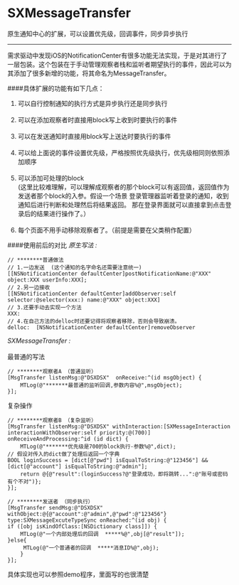 # SXMessageTransfer
原生通知中心的扩展，可以设置优先级，回调事件，同步异步执行

---

需求驱动中发现iOS的NotificationCenter有很多功能无法实现，于是对其进行了一层包装。这个包装在于手动管理观察者栈和监听者期望执行的事件，因此可以为其添加了很多新增的功能，将其命名为MessageTransfer。


####具体扩展的功能有如下几点：

1. 可以自行控制通知的执行方式是异步执行还是同步执行<br /> <br />
2. 可以在添加观察者时直接用block写上收到时要执行的事件<br /> <br />
3. 可以在发送通知时直接用block写上送达时要执行的事件<br /> <br />
4. 可以给上面说的事件设置优先级，严格按照优先级执行，优先级相同则依照添加顺序<br /> <br />
5. 可以添加可处理的block<br >
  (这里比较难理解，可以理解成观察者的那个block可以有返回值，返回值作为发送者那个block的入参。假设一个场景 登录管理器监听着登录的通知，收到通知后进行判断和处理然后将结果返回。 那在登录界面就可以直接拿到点击登录后的结果进行操作了。）<br /> <br />
6. 每个页面不用手动移除观察者了。（前提是需要在父类稍作配置）


####使用前后的对比
_原生写法 :_

	// ********普通做法   
	// 1.一边发送  (这个通知的名字命名还需要注意统一)
	[[NSNotificationCenter defaultCenter]postNotificationName:@"XXX" object:XXX userInfo:XXX];
	// 2.另一边接收
	[[NSNotificationCenter defaultCenter]addObserver:self selector:@selector(xxx:) name:@"XXX" object:XXX]
	// 3.还要手动去实现一个方法
	XXX:
	// 4.在自己方法的delloc时还要记得将观察者移除，否则会导致崩溃。
	delloc:  [NSNotificationCenter defaultCenter]removeObserver


_SXMessageTransfer :_<br><br>
最普通的写法

	// ********观察者A （普通监听）
	[MsgTransfer listenMsg:@"DSXDSX"  onReceive:^(id msgObject) {
    	MTLog(@"*******最普通的监听回调,参数内容%@",msgObject);
	}]; 
	
复杂操作

	// ********观察者B （复杂监听）
	[MsgTransfer listenMsg:@"DSXDSX" withInteraction:[SXMessageInteraction 	interactionWithObserver:self priority:@(700)] 	onReceiveAndProcessing:^id (id dict) {
    	MTLog(@"*******优先级是700的block执行-参数%@",dict);
    // 假设对传入的dict做了处理后返回一个字典
    BOOL loginSuccess = [dict[@"pwd"] isEqualToString:@"123456"] && [dict[@"account"] isEqualToString:@"admin"];
    	return @{@"result":(loginSuccess?@"登录成功，即将跳转...":@"账号或密码有个不对")};
	}];
   
	// ********发送者 （同步执行）
	[MsgTransfer sendMsg:@"DSXDSX" withObject:@{@"account":@"admin",@"pwd":@"123456"} type:SXMessageExcuteTypeSync onReached:^(id obj) {
    if ([obj isKindOfClass:[NSDictionary class]]) {
        MTLog(@"一个内部处理后的回调  *****%@",obj[@"result"]);
    }else{
       	 MTLog(@"一个普通者的回调  *****消息ID%@",obj);
    	}
	}];

具体实现也可以参照demo程序，里面写的也很清楚
